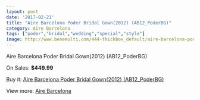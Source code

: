 ```yaml
---
layout: post
date: '2017-02-21'
title: "Aire Barcelona Poder Bridal Gown(2012) (AB12_PoderBG)"
category: Aire Barcelona
tags: ["poder","bridal","wedding","special","style"]
image: http://www.benemulti.com/444-thickbox_default/aire-barcelona-poder-bridal-gown2012-ab12poderbg.jpg
---
```

Aire Barcelona Poder Bridal Gown(2012) (AB12_PoderBG)

On Sales: **$449.99**
<a href="https://www.benemulti.com/en/aire-barcelona/182-aire-barcelona-poder-bridal-gown2012-ab12poderbg.html"><amp-img layout="responsive" width="600" height="600" src="//www.benemulti.com/444-thickbox_default/aire-barcelona-poder-bridal-gown2012-ab12poderbg.jpg" alt="Aire Barcelona Poder Bridal Gown(2012) (AB12_PoderBG) 0" /></a>
<a href="https://www.benemulti.com/en/aire-barcelona/182-aire-barcelona-poder-bridal-gown2012-ab12poderbg.html"><amp-img layout="responsive" width="600" height="600" src="//www.benemulti.com/445-thickbox_default/aire-barcelona-poder-bridal-gown2012-ab12poderbg.jpg" alt="Aire Barcelona Poder Bridal Gown(2012) (AB12_PoderBG) 1" /></a>

Buy it: [Aire Barcelona Poder Bridal Gown(2012) (AB12_PoderBG)](https://www.benemulti.com/en/aire-barcelona/182-aire-barcelona-poder-bridal-gown2012-ab12poderbg.html "Aire Barcelona Poder Bridal Gown(2012) (AB12_PoderBG)")

View more: [Aire Barcelona](https://www.benemulti.com/en/3-aire-barcelona "Aire Barcelona")